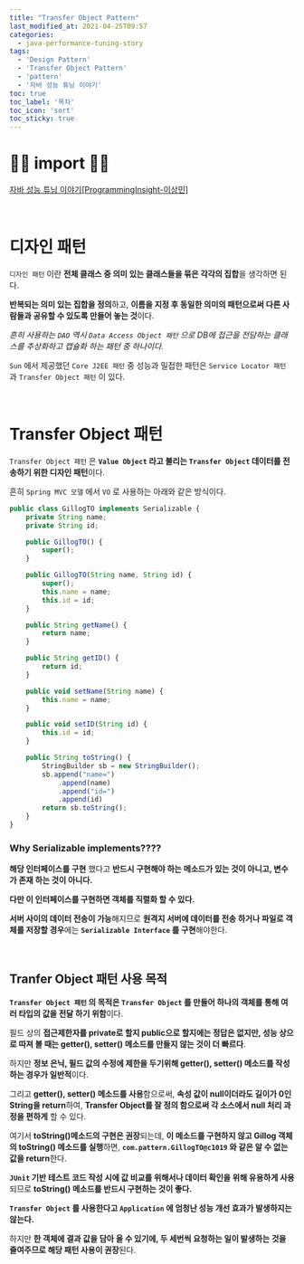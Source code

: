 ```yaml
---
title: "Transfer Object Pattern"
last_modified_at: 2021-04-25T09:57
categories: 
  - java-performance-tuning-story
tags: 
  - 'Design Pattern' 
  - 'Transfer Object Pattern' 
  - 'pattern' 
  - '자바 성능 튜닝 이야기'
toc: true
toc_label: '목차'
toc_icon: 'sort'
toc_sticky: true
---
```


# 🙆‍♂️ import 🙇‍♂️

[자바 성능 튜닝 이야기[ProgrammingInsight-이상민]](http://www.yes24.com/Product/Goods/11261731)

<br>


# 디자인 패턴

`디자인 패턴` 이란 **전체 클래스 중 의미 있는 클래스들을 묶은 각각의 집합**을 생각하면 된다.

**반복되는 의미 있는 집합을 정의**하고, **이름을 지정 후 동일한 의미의 패턴으로써 다른 사람들과 공유할 수 있도록 만들어 놓는 것**이다.

*흔히 사용하는 `DAO` 역시 `Data Access Object 패턴` 으로 DB에 접근을 전담하는 클래스를 추상화하고 캡슐화 하는 패턴 중 하나이다.*

`Sun` 에서 제공했던 `Core J2EE 패턴` 중 성능과 밀접한 패턴은 `Service Locator 패턴` 과 `Transfer Object 패턴` 이 있다.

<br>

# Transfer Object 패턴

`Transfer Object 패턴` 은 **`Value Object` 라고 불리는 `Transfer Object` 데이터를 전송하기 위한 디자인 패턴**이다.

흔히 `Spring MVC 모델` 에서 `VO` 로 사용하는 아래와 같은 방식이다.

```jsx
public class GillogTO implements Serializable {
	private String name;
	private String id;

	public GillogTO() {
		super();
	}

	public GillogTO(String name, String id) {
		super();
		this.name = name;
		this.id = id;
	}

	public String getName() {
		return name;
	}

	public String getID() {
		return id;
	}

	public void setName(String name) {
		this.name = name;
	}

	public void setID(String id) {
		this.id = id;
	}

	public String toString() {
		StringBuilder sb = new StringBuilder();
		sb.append("name=")
			.append(name)
			.append("id=")
			.append(id)
		return sb.toString();
	}
}
```


### Why Serializable implements????

**해당 인터페이스를 구현** 했다고 **반드시 구현해야 하는 메소드가 있는 것이 아니고, 변수가 존재 하는 것이 아니다.**

**다만 이 인터페이스를 구현하면 객체를 직렬화 할 수 있다.**

**서버 사이의 데이터 전송이 가능**해지므로 **원격지 서버에 데이터를 전송 하거나 파일로 객체를 저장할 경우**에는 **`Serializable Interface` 를 구현**해야한다.

<br>

## Tranfer Object 패턴 사용 목적

**`Transfer Object 패턴` 의 목적은 `Transfer Object` 를 만들어 하나의 객체를 통해 여러 타입의 값을 전달 하기 위함**이다.

필드 상의 **접근제한자를 private로 할지 public으로 할지에는 정답은 없지만, 성능 상으로 따져 볼 때는 getter(), setter() 메소드를 만들지 않는 것이 더 빠르다**.

하지만 **정보 은닉, 필드 값의 수정에 제한을 두기위해 getter(), setter() 메소드를 작성하는 경우가 일반적**이다.

그리고 **getter(), setter() 메소드를 사용**함으로써, **속성 값이 null이더라도 길이가 0인 String을 return**하여, **Transfer Object를 잘 정의 함으로써 각 소스에서 null 처리 과정을 편하게** 할 수 있다.

여기서 **toString()메소드의 구현은 권장**되는데, **이 메소드를 구현하지 않고 Gillog 객체의 toString() 메소드를 실행**하면, **`com.pattern.GillogTO@c1019` 와 같은 알 수 없는 값을 return**한다.

**`JUnit` 기반 테스트 코드 작성 시에 값 비교를 위해서나 데이터 확인을 위해 유용하게 사용** 되므로 **toString() 메소드를 반드시 구현하는 것이 좋다.**

 **`Transfer Object` 를 사용한다고 `Application` 에 엄청난 성능 개선 효과가 발생하지는 않는다.**

하지만 **한 객체에 결과 값을 담아 올 수 있기에, 두 세번씩 요청하는 일이 발생하는 것을 줄여주므로 해당 패턴 사용이 권장**된다.

